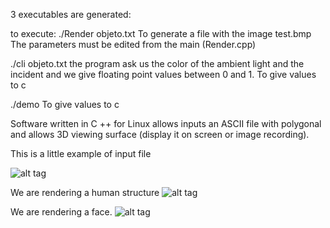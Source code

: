 

3 executables are generated:

to execute:
./Render objeto.txt
To generate a file with the image test.bmp
The parameters must be edited from the main (Render.cpp)

./cli objeto.txt
the program ask us the color of the ambient light and the incident
and we give floating point values between 0 and 1.
To give values to c

./demo
To give values to c

Software written in C ++ for Linux allows inputs an ASCII file with
polygonal and allows 3D viewing surface (display it on screen or
image recording).

This is a little example of input file

![alt tag](http://i.imgur.com/EkHw5ZY.png)					


We are rendering a human structure
![alt tag](http://i.imgur.com/ydn9gQL.png)	


We are rendering a face.
![alt tag](http://i.imgur.com/PL4GTAS.png)	


